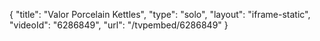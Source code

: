 {
    "title": "Valor Porcelain Kettles",
    "type": "solo",
    "layout": "iframe-static",
    "videoId": "6286849",
    "url": "\/tvpembed\/6286849"
}